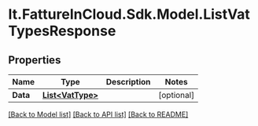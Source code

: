# It.FattureInCloud.Sdk.Model.ListVatTypesResponse

## Properties

Name | Type | Description | Notes
------------ | ------------- | ------------- | -------------
**Data** | [**List&lt;VatType&gt;**](VatType.md) |  | [optional] 

[[Back to Model list]](../../README.md#documentation-for-models) [[Back to API list]](../../README.md#documentation-for-api-endpoints) [[Back to README]](../../README.md)

